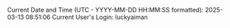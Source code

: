 Current Date and Time (UTC - YYYY-MM-DD HH:MM:SS formatted): 2025-03-13 08:51:06
Current User's Login: luckyaiman
